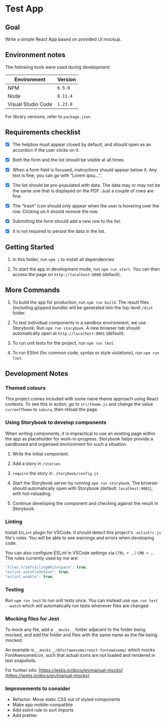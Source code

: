 # Test App

## Goal

Write a simple React App based on provided UI mockup.

## Environment notes

The following tools were used during development:

| Environment        | Version  |
| ------------------ | -------- |
| NPM                | `6.5.0`  |
| Node               | `8.11.4` |
| Visual Studio Code | `1.23.0` |

For library versions, refer to `package.json`.

## Requirements checklist

- [X] The helpbox must appear closed by default, and should open as an accordion if the user clicks on it.

- [X] Both the form and the list should be visible at all times.

- [X] When a form field is focused, instructions should appear below it. Any text is fine, you can go with “Lorem ipsu...”.

- [X] The list should be pre-populated with data. The data may or may not be the same one that is displayed on the PDF. Just a couple of rows are fine.

- [X] The “trash” icon should only appear when the user is hovering over the row. Clicking on it should remove the row.

- [X] Submitting the form should add a new row to the list.

- [X] It is not required to persist the data in the list.

## Getting Started

1. In this folder, run `npm i` to install all dependencies

2. To start the app in development mode, run `npm run start`. You can then access the page on `http://localhost:8080` (default).

## More Commands

1. To build the app for production, run `npm run build`. The result files (including gzipped bundle) will be generated into the top-level `/dist` folder.

2. To test individual components in a sandbox environment, we use Storybook; Run `npm run storybook`. A new browser tab should automatically open at `http://localhost:9001` (default).

3. To run unit tests for the project, run `npm run test`.

4. To run ESlint (for common code, syntax or style violations), run `npm run lint`.

## Development Notes

### Themed colours

This project comes included with some naive theme approach using React contexts. To see this in action, go to `src/theme.js` and change the value `currentTheme` to `sakura`, then reload the page.

### Using Storybook to develop components

When writing components, it is impractical to use an existing page within the app as placeholder for work-in-progress. Storybook helps provide a sandboxed and organised environment for such a situation.

1. Write the initial component.

2. Add a story in `/stories`

3. `require` the story in `.storybook/config.js`

4. Start the Storybook server by running `npm run storybook`. The browser should automatically open with Storybook (default: `localhost:9001`), with hot-reloading.

5. Continue developing the component and checking against the result in Storybook.

### Linting

Install `ESLint` plugin for VSCode. It should detect this project's `.eslintrc.js` file's rules. You will be able to see warnings and errors when developing code.

You can also configure ESLint in VSCode settings via `CTRL + ,` / `CMD + ,`. The rules currently used by me are:

```js
"files.trimTrailingWhitespace": true,
"eslint.autoFixOnSave": true,
"eslint.enable": true,
```

### Testing

Run `npm run test` to run unit tests once. You can instead use `npm run test --watch` which will automatically run tests whenever files are changed.

### Mocking files for Jest

To mock any file, add a `__mocks__` folder adjacent to the folder being mocked, and add the folder and files with the same name as the file being mocked.

An example is `__mocks__/@fortawesome/react-fontawesome/` which mocks FontAwesomeIcon, such that actual icons are not loaded and rendered in test snapshots.

For further info: [https://jestjs.io/docs/en/manual-mocks](https://jestjs.io/docs/en/manual-mocks)

### Improvements to consider

- Refactor: Move static CSS out of styled components
- Make app mobile-compatible
- Add eslint rule to sort imports
- Add prettier
